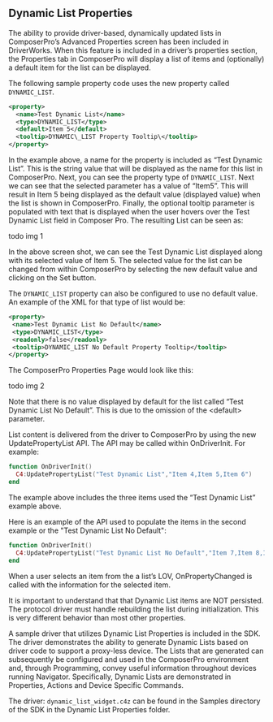 ## Dynamic List Properties

The ability to provide driver-based, dynamically updated lists in ComposerPro’s Advanced Properties screen has been included in DriverWorks. When this feature is included in a driver’s properties section, the Properties tab in ComposerPro will display a list of items and (optionally) a default item for the list can be displayed. 

The following sample property code uses the new property called `DYNAMIC_LIST`.

```xml
<property>
  <name>Test Dynamic List</name>
  <type>DYNAMIC_LIST</type>
  <default>Item 5</default>
  <tooltip>DYNAMIC\_LIST Property Tooltip\</tooltip>
</property>
```

In the example above, a name for the property is included as “Test Dynamic List”. This is the string value that will be displayed as the name for this list in ComposerPro. Next, you can see the property type of `DYNAMIC_LIST`.  Next we can see that the selected parameter has a value of “Item5”. This will result in Item 5 being displayed as the default value (displayed value) when the list is shown in ComposerPro. Finally, the optional tooltip parameter is populated with text that is displayed when the user hovers over the Test Dynamic List field in Composer Pro. The resulting List can be seen as:

todo img 1

In the above screen shot, we can see the Test Dynamic List displayed along with its selected value of Item 5. The selected value for the list can be changed from within ComposerPro by selecting the new default value and clicking on the Set button.

The `DYNAMIC_LIST` property can also be configured to use no default value. An example of the XML for that type of list would be:

```xml
<property>
 <name>Test Dynamic List No Default</name>
 <type>DYNAMIC_LIST</type>
 <readonly>false</readonly>
 <tooltip>DYNAMIC_LIST No Default Property Tooltip</tooltip>
</property>
```


The ComposerPro Properties Page would look like this:

todo img 2


Note that there is no value displayed by default for the list called “Test Dynamic List No Default”. This is due to the omission of the \<default\> parameter. 

List content is delivered from the driver to ComposerPro by using the new UpdatePropertyList API. The API may be called within OnDriverInit. For example:

```lua
function OnDriverInit()
  C4:UpdatePropertyList("Test Dynamic List","Item 4,Item 5,Item 6")
end
```

The example above includes the three items used the “Test Dynamic List” example above.

Here is an example of the API used to populate the items in the second example or the  "Test Dynamic List No Default":

```lua
function OnDriverInit()
  C4:UpdatePropertyList("Test Dynamic List No Default","Item 7,Item 8,Item 9")
end
```

When a user selects an item from the a list’s LOV, OnPropertyChanged is called with the information for the selected item. 

It is important to understand that that Dynamic List items are NOT persisted. The protocol driver must handle rebuilding the list during initialization. This is very different behavior than most other properties.


A sample driver that utilizes Dynamic List Properties is included in the SDK. The driver demonstrates the ability to generate Dynamic Lists based on driver code to support a proxy-less device. The Lists that are generated can subsequently be configured and used in the ComposerPro environment and, through Programming, convey useful information throughout devices running Navigator. Specifically, Dynamic Lists are demonstrated in Properties, Actions and Device Specific Commands.

The driver: `dynamic_list_widget.c4z` can be found in the Samples directory of the SDK in the Dynamic List Properties folder.


